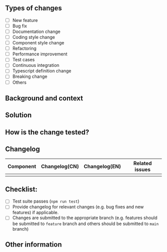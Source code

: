 <!--
  Thanks so much for your PR and contribution.

  Before submitting, please make sure to follow the Pull Request Guidelines: https://github.com/arco-design/arco-design-vue/blob/main/CONTRIBUTING.md
-->

<!-- Put an `x` in "[ ]" to check a box) -->

## Types of changes

<!-- What types of changes does this PR introduce -->

- [ ] New feature
- [ ] Bug fix
- [ ] Documentation change
- [ ] Coding style change
- [ ] Component style change
- [ ] Refactoring
- [ ] Performance improvement
- [ ] Test cases
- [ ] Continuous integration
- [ ] Typescript definition change
- [ ] Breaking change
- [ ] Others

## Background and context

<!-- Explain what problem does the PR solve -->
<!-- Link to related open issues if applicable -->

## Solution

<!-- Describe how the problem is fixed in detail -->

## How is the change tested?

<!-- Unit tests should be added/updated for bug fixes and new features, if applicable -->
<!-- Please describe how you tested the change. E.g. Creating/updating unit tests or attaching a screenshot of how it works with your change -->

## Changelog

| Component | Changelog(CN) | Changelog(EN) | Related issues |
| --------- | ------------- | ------------- | -------------- |
|           |               |               |                |

## Checklist:

- [ ] Test suite passes (`npm run test`)
- [ ] Provide changelog for relevant changes (e.g. bug fixes and new features) if applicable.
- [ ] Changes are submitted to the appropriate branch (e.g. features should be submitted to `feature` branch and others
  should be submitted to `main` branch)

## Other information

<!-- Please describe what other information that should be taken care of. E.g. describe the impact if introduce a breaking change -->
